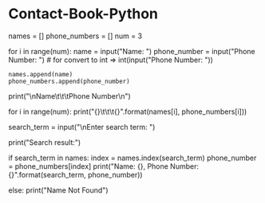 # Contact-Book-Python
names = []
phone_numbers = []
num = 3


for i in range(num):
    name = input("Name: ")
    phone_number = input("Phone Number: ") # for convert to int => int(input("Phone Number: "))

    names.append(name)
    phone_numbers.append(phone_number)

print("\nName\t\t\tPhone Number\n")

for i in range(num):
    print("{}\t\t\t{}".format(names[i], phone_numbers[i]))

search_term = input("\nEnter search term: ")

print("Search result:")

if search_term in names:
    index = names.index(search_term)
    phone_number = phone_numbers[index]
    print("Name: {}, Phone Number: {}".format(search_term, phone_number))

else:
    print("Name Not Found")
